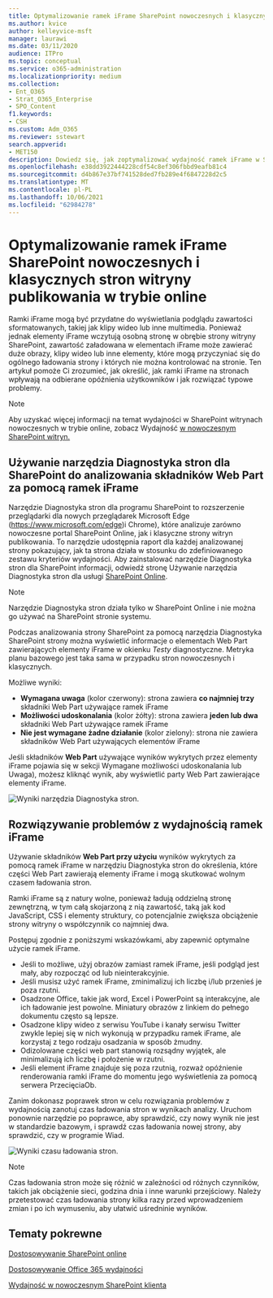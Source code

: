 ```yaml
---
title: Optymalizowanie ramek iFrame SharePoint nowoczesnych i klasycznych stron witryny publikowania w trybie online
ms.author: kvice
author: kelleyvice-msft
manager: laurawi
ms.date: 03/11/2020
audience: ITPro
ms.topic: conceptual
ms.service: o365-administration
ms.localizationpriority: medium
ms.collection:
- Ent_O365
- Strat_O365_Enterprise
- SPO_Content
f1.keywords:
- CSH
ms.custom: Adm_O365
ms.reviewer: sstewart
search.appverid:
- MET150
description: Dowiedz się, jak zoptymalizować wydajność ramek iFrame w SharePoint nowoczesnych i klasycznych stron witryny publikowania w trybie online.
ms.openlocfilehash: e38dd3922444228cdf54c8ef306fbbd9eafb81c4
ms.sourcegitcommit: d4b867e37bf741528ded7fb289e4f6847228d2c5
ms.translationtype: MT
ms.contentlocale: pl-PL
ms.lasthandoff: 10/06/2021
ms.locfileid: "62984278"
---
```

# <a name="optimize-iframes-in-sharepoint-online-modern-and-classic-publishing-site-pages"></a>Optymalizowanie ramek iFrame SharePoint nowoczesnych i klasycznych stron witryny publikowania w trybie online

Ramki iFrame mogą być przydatne do wyświetlania podglądu zawartości sformatowanych, takiej jak klipy wideo lub inne multimedia. Ponieważ jednak elementy iFrame wczytują osobną stronę w obrębie strony witryny SharePoint, zawartość załadowana w elementach iFrame może zawierać duże obrazy, klipy wideo lub inne elementy, które mogą przyczyniać się do ogólnego ładowania strony i których nie można kontrolować na stronie. Ten artykuł pomoże Ci zrozumieć, jak określić, jak ramki iFrame na stronach wpływają na odbierane opóźnienia użytkowników i jak rozwiązać typowe problemy.

>[!NOTE]
>Aby uzyskać więcej informacji na temat wydajności w SharePoint witrynach nowoczesnych w trybie online, zobacz Wydajność [w nowoczesnym SharePoint witryn.](/sharepoint/modern-experience-performance)

## <a name="use-the-page-diagnostics-for-sharepoint-tool-to-analyze-web-parts-using-iframes"></a>Używanie narzędzia Diagnostyka stron dla SharePoint do analizowania składników Web Part za pomocą ramek iFrame

Narzędzie Diagnostyka stron dla programu SharePoint to rozszerzenie przeglądarki dla nowych przeglądarek Microsoft Edge (https://www.microsoft.com/edge)i Chrome), które analizuje zarówno nowoczesne portal SharePoint Online, jak i klasyczne strony witryn publikowania. To narzędzie udostępnia raport dla każdej analizowanej strony pokazujący, jak ta strona działa w stosunku do zdefiniowanego zestawu kryteriów wydajności. Aby zainstalować narzędzie Diagnostyka stron dla SharePoint informacji, odwiedź stronę Używanie narzędzia Diagnostyka stron dla usługi [SharePoint Online](page-diagnostics-for-spo.md).

>[!NOTE]
>Narzędzie Diagnostyka stron działa tylko w SharePoint Online i nie można go używać na SharePoint stronie systemu.

Podczas analizowania strony SharePoint za pomocą narzędzia Diagnostyka SharePoint strony można wyświetlić informacje o elementach Web Part zawierających elementy iFrame w okienku _Testy_ diagnostyczne. Metryka planu bazowego jest taka sama w przypadku stron nowoczesnych i klasycznych.

Możliwe wyniki:

- **Wymagana uwaga** (kolor czerwony): strona zawiera **co najmniej trzy** składniki Web Part używające ramek iFrame
- **Możliwości udoskonalania** (kolor żółty): strona zawiera **jeden lub dwa** składniki Web Part używające ramek iFrame
- **Nie jest wymagane żadne działanie** (kolor zielony): strona nie zawiera składników Web Part używających elementów iFrame

Jeśli składników **Web Part** używające wyników wykrytych przez elementy iFrame pojawia  się w sekcji  Wymagane możliwości udoskonalania lub Uwaga), możesz kliknąć wynik, aby wyświetlić party Web Part zawierające elementy iFrame.

![Wyniki narzędzia Diagnostyka stron.](../media/modern-portal-optimization/pagediag-iframe-yellow.png)

## <a name="remediate-iframe-performance-issues"></a>Rozwiązywanie problemów z wydajnością ramek iFrame

Używanie składników **Web Part przy użyciu** wyników wykrytych za pomocą ramek iFrame w narzędziu Diagnostyka stron do określenia, które części Web Part zawierają elementy iFrame i mogą skutkować wolnym czasem ładowania stron.

Ramki iFrame są z natury wolne, ponieważ ładują oddzielną stronę zewnętrzną, w tym całą skojarzoną z nią zawartość, taką jak kod JavaScript, CSS i elementy struktury, co potencjalnie zwiększa obciążenie strony witryny o współczynnik co najmniej dwa.

Postępuj zgodnie z poniższymi wskazówkami, aby zapewnić optymalne użycie ramek iFrame.

- Jeśli to możliwe, użyj obrazów zamiast ramek iFrame, jeśli podgląd jest mały, aby rozpocząć od lub nieinterakcyjnie.
- Jeśli musisz użyć ramek iFrame, zminimalizuj ich liczbę i/lub przenieś je poza rzutni.
- Osadzone Office, takie jak word, Excel i PowerPoint są interakcyjne, ale ich ładowanie jest powolne. Miniatury obrazów z linkiem do pełnego dokumentu często są lepsze.
- Osadzone klipy wideo z serwisu YouTube i kanały serwisu Twitter zwykle lepiej się w nich wykonują w przypadku ramek iFrame, ale korzystaj z tego rodzaju osadzania w sposób żmudny.
- Odizolowane części web part stanowią rozsądny wyjątek, ale minimalizują ich liczbę i położenie w rzutni.
- Jeśli element iFrame znajduje się poza rzutnią, rozważ opóźnienie renderowania  ramki iFrame do momentu jego wyświetlenia za pomocą serwera PrzecięciaOb.

Zanim dokonasz poprawek stron w celu rozwiązania problemów z wydajnością zanotuj czas ładowania stron w wynikach analizy. Uruchom ponownie narzędzie po poprawce, aby sprawdzić, czy nowy wynik nie jest w standardzie bazowym, i sprawdź czas ładowania nowej strony, aby sprawdzić, czy w programie Wiad.

![Wyniki czasu ładowania stron.](../media/modern-portal-optimization/pagediag-page-load-time.png)

>[!NOTE]
>Czas ładowania stron może się różnić w zależności od różnych czynników, takich jak obciążenie sieci, godzina dnia i inne warunki przejściowy. Należy przetestować czas ładowania strony kilka razy przed wprowadzeniem zmian i po ich wymuseniu, aby ułatwić uśredninie wyników.

## <a name="related-topics"></a>Tematy pokrewne

[Dostosowywanie SharePoint online](tune-sharepoint-online-performance.md)

[Dostosowywanie Office 365 wydajności](tune-microsoft-365-performance.md)

[Wydajność w nowoczesnym SharePoint klienta](/sharepoint/modern-experience-performance)